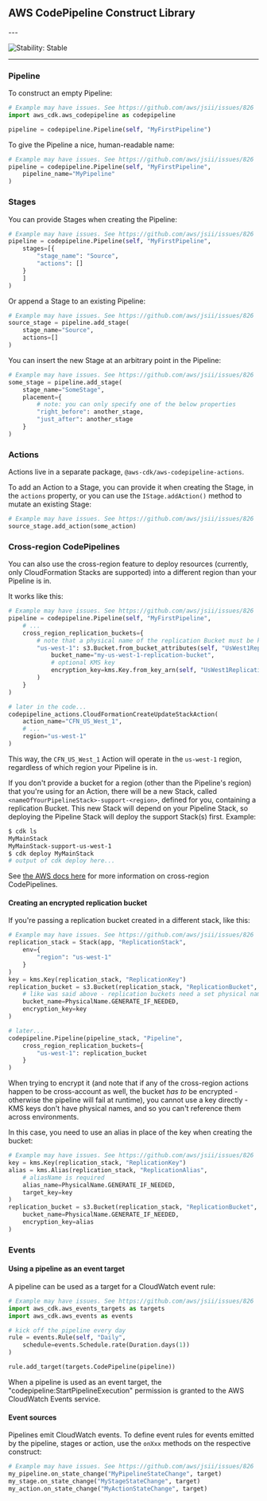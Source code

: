 ## AWS CodePipeline Construct Library

<html></html>---


![Stability: Stable](https://img.shields.io/badge/stability-Stable-success.svg?style=for-the-badge)

---
<html></html>

### Pipeline

To construct an empty Pipeline:

```python
# Example may have issues. See https://github.com/aws/jsii/issues/826
import aws_cdk.aws_codepipeline as codepipeline

pipeline = codepipeline.Pipeline(self, "MyFirstPipeline")
```

To give the Pipeline a nice, human-readable name:

```python
# Example may have issues. See https://github.com/aws/jsii/issues/826
pipeline = codepipeline.Pipeline(self, "MyFirstPipeline",
    pipeline_name="MyPipeline"
)
```

### Stages

You can provide Stages when creating the Pipeline:

```python
# Example may have issues. See https://github.com/aws/jsii/issues/826
pipeline = codepipeline.Pipeline(self, "MyFirstPipeline",
    stages=[{
        "stage_name": "Source",
        "actions": []
    }
    ]
)
```

Or append a Stage to an existing Pipeline:

```python
# Example may have issues. See https://github.com/aws/jsii/issues/826
source_stage = pipeline.add_stage(
    stage_name="Source",
    actions=[]
)
```

You can insert the new Stage at an arbitrary point in the Pipeline:

```python
# Example may have issues. See https://github.com/aws/jsii/issues/826
some_stage = pipeline.add_stage(
    stage_name="SomeStage",
    placement={
        # note: you can only specify one of the below properties
        "right_before": another_stage,
        "just_after": another_stage
    }
)
```

### Actions

Actions live in a separate package, `@aws-cdk/aws-codepipeline-actions`.

To add an Action to a Stage, you can provide it when creating the Stage,
in the `actions` property,
or you can use the `IStage.addAction()` method to mutate an existing Stage:

```python
# Example may have issues. See https://github.com/aws/jsii/issues/826
source_stage.add_action(some_action)
```

### Cross-region CodePipelines

You can also use the cross-region feature to deploy resources
(currently, only CloudFormation Stacks are supported)
into a different region than your Pipeline is in.

It works like this:

```python
# Example may have issues. See https://github.com/aws/jsii/issues/826
pipeline = codepipeline.Pipeline(self, "MyFirstPipeline",
    # ...
    cross_region_replication_buckets={
        # note that a physical name of the replication Bucket must be known at synthesis time
        "us-west-1": s3.Bucket.from_bucket_attributes(self, "UsWest1ReplicationBucket",
            bucket_name="my-us-west-1-replication-bucket",
            # optional KMS key
            encryption_key=kms.Key.from_key_arn(self, "UsWest1ReplicationKey", "arn:aws:kms:us-west-1:123456789012:key/1234-5678-9012")
        )
    }
)

# later in the code...
codepipeline_actions.CloudFormationCreateUpdateStackAction(
    action_name="CFN_US_West_1",
    # ...
    region="us-west-1"
)
```

This way, the `CFN_US_West_1` Action will operate in the `us-west-1` region,
regardless of which region your Pipeline is in.

If you don't provide a bucket for a region (other than the Pipeline's region)
that you're using for an Action,
there will be a new Stack, called `<nameOfYourPipelineStack>-support-<region>`,
defined for you, containing a replication Bucket.
This new Stack will depend on your Pipeline Stack,
so deploying the Pipeline Stack will deploy the support Stack(s) first.
Example:

```bash
$ cdk ls
MyMainStack
MyMainStack-support-us-west-1
$ cdk deploy MyMainStack
# output of cdk deploy here...
```

See [the AWS docs here](https://docs.aws.amazon.com/codepipeline/latest/userguide/actions-create-cross-region.html)
for more information on cross-region CodePipelines.

#### Creating an encrypted replication bucket

If you're passing a replication bucket created in a different stack,
like this:

```python
# Example may have issues. See https://github.com/aws/jsii/issues/826
replication_stack = Stack(app, "ReplicationStack",
    env={
        "region": "us-west-1"
    }
)
key = kms.Key(replication_stack, "ReplicationKey")
replication_bucket = s3.Bucket(replication_stack, "ReplicationBucket",
    # like was said above - replication buckets need a set physical name
    bucket_name=PhysicalName.GENERATE_IF_NEEDED,
    encryption_key=key
)

# later...
codepipeline.Pipeline(pipeline_stack, "Pipeline",
    cross_region_replication_buckets={
        "us-west-1": replication_bucket
    }
)
```

When trying to encrypt it
(and note that if any of the cross-region actions happen to be cross-account as well,
the bucket *has to* be encrypted - otherwise the pipeline will fail at runtime),
you cannot use a key directly - KMS keys don't have physical names,
and so you can't reference them across environments.

In this case, you need to use an alias in place of the key when creating the bucket:

```python
# Example may have issues. See https://github.com/aws/jsii/issues/826
key = kms.Key(replication_stack, "ReplicationKey")
alias = kms.Alias(replication_stack, "ReplicationAlias",
    # aliasName is required
    alias_name=PhysicalName.GENERATE_IF_NEEDED,
    target_key=key
)
replication_bucket = s3.Bucket(replication_stack, "ReplicationBucket",
    bucket_name=PhysicalName.GENERATE_IF_NEEDED,
    encryption_key=alias
)
```

### Events

#### Using a pipeline as an event target

A pipeline can be used as a target for a CloudWatch event rule:

```python
# Example may have issues. See https://github.com/aws/jsii/issues/826
import aws_cdk.aws_events_targets as targets
import aws_cdk.aws_events as events

# kick off the pipeline every day
rule = events.Rule(self, "Daily",
    schedule=events.Schedule.rate(Duration.days(1))
)

rule.add_target(targets.CodePipeline(pipeline))
```

When a pipeline is used as an event target, the
"codepipeline:StartPipelineExecution" permission is granted to the AWS
CloudWatch Events service.

#### Event sources

Pipelines emit CloudWatch events. To define event rules for events emitted by
the pipeline, stages or action, use the `onXxx` methods on the respective
construct:

```python
# Example may have issues. See https://github.com/aws/jsii/issues/826
my_pipeline.on_state_change("MyPipelineStateChange", target)
my_stage.on_state_change("MyStageStateChange", target)
my_action.on_state_change("MyActionStateChange", target)
```
